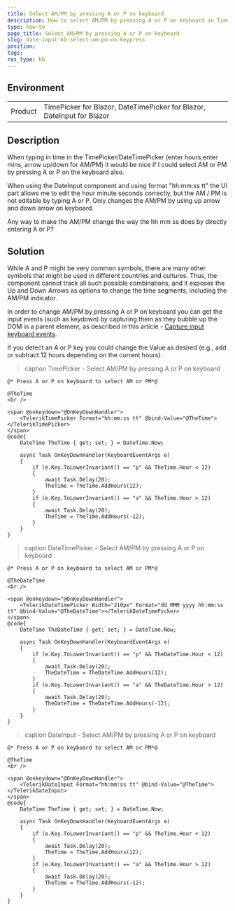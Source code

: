```yaml
---
title: Select AM/PM by pressing A or P on keyboard
description: How to select AM/PM by pressing A or P on keyboard in TimePicker, DateTimePicker and DateInput
type: how-to
page_title: Select AM/PM by pressing A or P on keyboard
slug: date-input-kb-select-am-pm-on-keypress
position:
tags:
res_type: kb
---
```


## Environment
<table>
	<tbody>
		<tr>
			<td>Product</td>
			<td>TimePicker for Blazor, DateTimePicker for Blazor, DateInput for Blazor</td>
		</tr>
	</tbody>
</table>


## Description

When typing in time in the TimePicker/DateTimePicker (enter hours,enter mins, arrow up/down for AM/PM) it would be nice if I could select AM or PM by pressing A or P on the keyboard also.

When using the DateInput component and using format "hh:mm:ss tt" the UI part allows me to edit the hour minute seconds correctly, but the AM / PM is not editable by typing A or P.  Only changes the AM/PM by using up arrow and down arrow on keyboard.  

Any way to make the AM/PM change the way the hh mm ss does by directly entering A or P?


## Solution

While A and P might be very common symbols, there are many other symbols that might be used in different countries and cultures. Thus, the component cannot track all such possible combinations, and it exposes the Up and Down Arrows as options to change the time segments, including the AM/PM indicator.

In order to change AM/PM by pressing A or P on keyboard you can get the input events (such as keydown) by capturing them as they bubble up the DOM in a parent element, as described in this article - [Capture input keyboard events](slug:inputs-kb-handle-keyboard-events).

If you detect an A or P key you could change the Value as desired (e.g., add or subtract 12 hours depending on the current hours).


>caption TimePicker - Select AM/PM by pressing A or P on keyboard

````RAZOR
@* Press A or P on keyboard to select AM or PM*@

@TheTime
<br />

<span @onkeydown="@OnKeyDownHandler">
    <TelerikTimePicker Format="hh:mm:ss tt" @bind-Value="@TheTime"></TelerikTimePicker>
</span>
@code{
    DateTime TheTime { get; set; } = DateTime.Now;

    async Task OnKeyDownHandler(KeyboardEventArgs e)
    {
        if (e.Key.ToLowerInvariant() == "p" && TheTime.Hour < 12)
        {
            await Task.Delay(20);
            TheTime = TheTime.AddHours(12);
        }
        if (e.Key.ToLowerInvariant() == "a" && TheTime.Hour > 12)
        {
            await Task.Delay(20);
            TheTime = TheTime.AddHours(-12);
        }
    }
}
````



>caption DateTimePicker - Select AM/PM by pressing A or P on keyboard

````RAZOR
@* Press A or P on keyboard to select AM or PM*@

@TheDateTime
<br />

<span @onkeydown="@OnKeyDownHandler">
    <TelerikDateTimePicker Width="210px" Format="dd MMM yyyy hh:mm:ss tt" @bind-Value="@TheDateTime"></TelerikDateTimePicker>
</span>
@code{
    DateTime TheDateTime { get; set; } = DateTime.Now;

    async Task OnKeyDownHandler(KeyboardEventArgs e)
    {
        if (e.Key.ToLowerInvariant() == "p" && TheDateTime.Hour < 12)
        {
            await Task.Delay(20);
            TheDateTime = TheDateTime.AddHours(12);
        }
        if (e.Key.ToLowerInvariant() == "a" && TheDateTime.Hour > 12)
        {
            await Task.Delay(20);
            TheDateTime = TheDateTime.AddHours(-12);
        }
    }
}
````



>caption DateInput - Select AM/PM by pressing A or P on keyboard

````RAZOR
@* Press A or P on keyboard to select AM or PM*@

@TheTime
<br />

<span @onkeydown="@OnKeyDownHandler">
    <TelerikDateInput Format="hh:mm:ss tt" @bind-Value="@TheTime"></TelerikDateInput>
</span>
@code{
    DateTime TheTime { get; set; } = DateTime.Now;

    async Task OnKeyDownHandler(KeyboardEventArgs e)
    {
        if (e.Key.ToLowerInvariant() == "p" && TheTime.Hour < 12)
        {
            await Task.Delay(20);
            TheTime = TheTime.AddHours(12);
        }
        if (e.Key.ToLowerInvariant() == "a" && TheTime.Hour > 12)
        {
            await Task.Delay(20);
            TheTime = TheTime.AddHours(-12);
        }
    }
}
````


